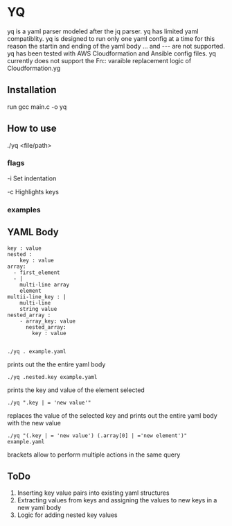 # YQ

yq is a yaml parser modeled after the jq parser.
yq has limited yaml compatiblity. yq is designed to run only one yaml config at a time
for this reason the startin and ending of the yaml body ... and --- are not supported.
yq has been tested with AWS Cloudformation and Ansible config files.
yq currently does not support the Fn:: varaible replacement logic of Cloudformation.yg

## Installation

run gcc main.c -o yq

## How to use

./yq <query> <file/path>

### flags

-i <int> Set indentation

-c       Highlights keys

### examples

YAML Body
--- 
    key : value
    nested : 
        key : value
    array: 
      - first_element
      - |
        multi-line array 
        element
    multii-line_key : |
        multi-line
        string value
    nested_array :
        - array_key: value
          nested_array:
            key : value


    ./yq . example.yaml
prints out the the entire yaml body

    ./yq .nested.key example.yaml

prints the key and value of the element selected

    ./yq ".key | = 'new value'"

replaces the value of the selected key and prints out the entire yaml body with the new value

    ./yq "(.key | = 'new value') (.array[0] | ='new element')"  example.yaml

brackets allow to perform multiple actions in the same query

## ToDo

1. Inserting key value pairs into existing yaml structures
2. Extracting values from keys and assigning the values to new keys in a new yaml body
3. Logic for adding nested key values

